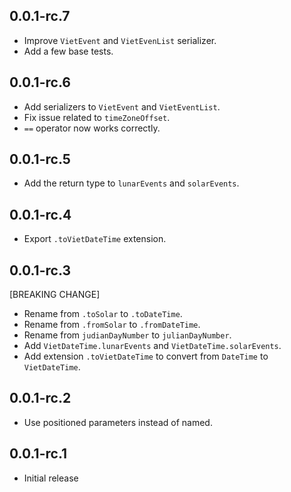 ## 0.0.1-rc.7

* Improve `VietEvent` and `VietEvenList` serializer.
* Add a few base tests.

## 0.0.1-rc.6

* Add serializers to `VietEvent` and `VietEventList`.
* Fix issue related to `timeZoneOffset`.
* `==` operator now works correctly.

## 0.0.1-rc.5

* Add the return type to `lunarEvents` and `solarEvents`.

## 0.0.1-rc.4

* Export `.toVietDateTime` extension.

## 0.0.1-rc.3

[BREAKING CHANGE]

* Rename from `.toSolar` to `.toDateTime`.
* Rename from `.fromSolar` to `.fromDateTime`.
* Rename from `judianDayNumber` to `julianDayNumber`.
* Add `VietDateTime.lunarEvents` and `VietDateTime.solarEvents`.
* Add extension `.toVietDateTime` to convert from `DateTime` to `VietDateTime`.

## 0.0.1-rc.2

* Use positioned parameters instead of named.

## 0.0.1-rc.1

* Initial release
